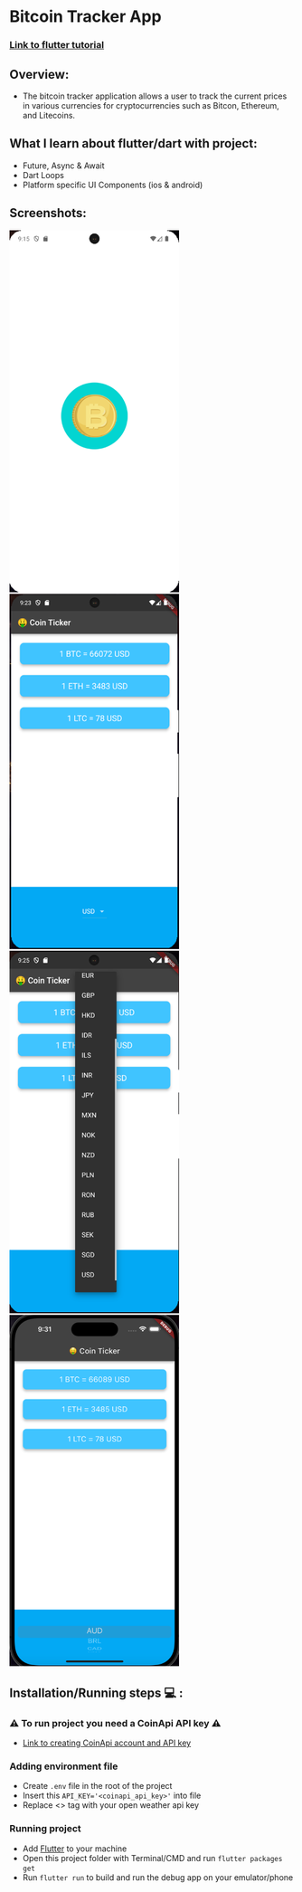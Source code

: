 # Bitcoin Tracker App

### [Link to flutter tutorial](https://www.udemy.com/course/flutter-bootcamp-with-dart/?couponCode=OF53124)

## Overview:
- The bitcoin tracker application allows a user to track the current prices in various currencies for cryptocurrencies such as Bitcon, Ethereum, and Litecoins. 

## What I learn about flutter/dart with project: 
- Future, Async & Await
- Dart Loops
- Platform specific UI Components (ios & android)

## Screenshots: 
<p float="left">
  <img src="screenshots/screenshot_1.png" width="300" />
  <img src="screenshots/screenshot_2.png" width="300" /> 
  <img src="screenshots/screenshot_3.png" width="300" />
  <img src="screenshots/screenshot_4.png" width="300" />
</p>

## Installation/Running steps :computer: :
### :warning: To run project you need a CoinApi API key :warning:

- [Link to creating CoinApi account and API key](https://www.coinapi.io/market-data-api/pricing)

### Adding environment file
- Create `.env` file in the root of the project 
- Insert this `API_KEY='<coinapi_api_key>'` into file
- Replace <> tag with your open weather api key

### Running project
- Add [Flutter](https://docs.flutter.dev/get-started/install) to your machine
- Open this project folder with Terminal/CMD and run `flutter packages get`
- Run `flutter run` to build and run the debug app on your emulator/phone





